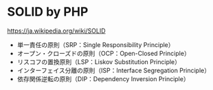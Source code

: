 # SOLID by PHP

https://ja.wikipedia.org/wiki/SOLID

- 単一責任の原則（SRP：Single Responsibility Principle）
- オープン・クローズドの原則（OCP：Open-Closed Principle）
- リスコフの置換原則（LSP：Liskov Substitution Principle）
- インターフェイス分離の原則（ISP：Interface Segregation Principle）
- 依存関係逆転の原則（DIP：Dependency Inversion Principle）
